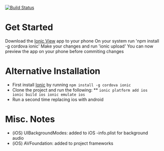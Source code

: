 [![Build Status](https://travis-ci.org/CompassHB/mobile.svg?branch=master)](https://travis-ci.org/CompassHB/mobile)

# Get Started
Download the [Ionic View](http://view.ionic.io) app to your phone
On your system run 'npm install -g cordova ionic'
Make your changes and run 'ionic upload'
You can now preview the app on your phone before commiting changes

# Alternative Installation
* First install [Ionic](http://ionicframework.com/getting-started/) by running `npm install -g cordova ionic`
* Clone the project and run the following:
**  `ionic platform add ios
		 ionic build ios
	   ionic emulate ios`
* Run a second time replacing ios with android

# Misc. Notes
* (iOS) UIBackgroundModes: added to iOS -info.plist for background audio
* (iOS) AVFoundation: added to project frameworks